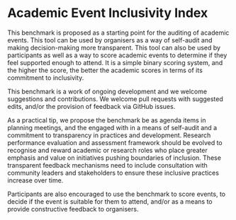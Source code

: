 # Academic Event Inclusivity Index
This benchmark is proposed as a starting point for the auditing of academic events. This tool can be used by organisers as a way of self-audit and making decision-making more transparent. This tool can also be used by participants as well as a way to score academic events to determine if they feel supported enough to attend. It is a simple binary scoring system, and the higher the score, the better the academic scores in terms of its commitment to inclusivity.

This benchmark is a work of ongoing development and we welcome suggestions and contributions. We welcome pull requests with suggested edits, and/or the provision of feedback via GitHub issues. 

As a practical tip, we propose the benchmark be as agenda items in planning meetings, and the engaged with in a means of self-audit and a commitment to transparency in practices and development. Research performance evaluation and assessment framework should be evolved to recognise and reward academic or research roles who place greater emphasis and value on initiatives pushing boundaries of inclusion. These transparent feedback mechanisms need to include consultation with community leaders and stakeholders to ensure these inclusive practices increase over time.

Participants are also encouraged to use the benchmark to score events, to decide if the event is suitable for them to attend, and/or as a means to provide constructive feedback to organisers.

